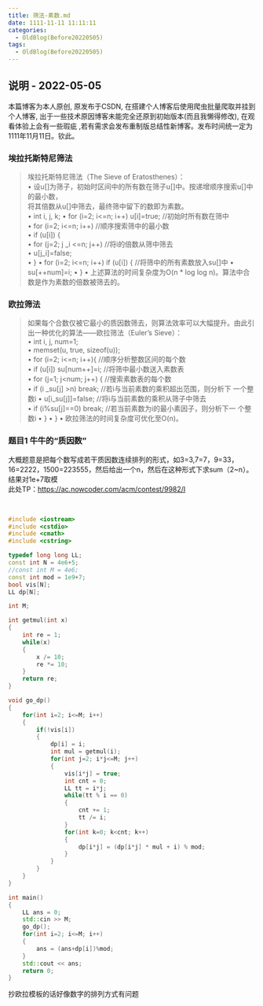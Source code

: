```yaml
---
title: 筛法-素数.md
date: 1111-11-11 11:11:11
categories:
  - OldBlog(Before20220505)
tags:
  - OldBlog(Before20220505)
---
```


## 说明 - 2022-05-05
本篇博客为本人原创, 原发布于CSDN, 在搭建个人博客后使用爬虫批量爬取并挂到个人博客, 出于一些技术原因博客未能完全还原到初始版本(而且我懒得修改), 在观看体验上会有一些瑕疵 ,若有需求会发布重制版总结性新博客。发布时间统一定为1111年11月11日。钦此。

### 埃拉托斯特尼筛法

> 埃拉托斯特尼筛法（The Sieve of Eratosthenes）：  
>  • 设u[]为筛子，初始时区间中的所有数在筛子u[]中。按递增顺序搜索u[]中的最小数，  
>  将其倍数从u[]中筛去，最终筛中留下的数即为素数。  
>  • int i, j, k; • for (i=2; i<=n; i++) u[i]=true; //初始时所有数在筛中  
>  • for (i=2; i<=n; i++) //顺序搜索筛中的最小数  
>  • if (u[i]) {  
>  • for (j=2; j _i <=n; j++) //将i的倍数从筛中筛去  
>  • u[j_i]=false;  
>  • } • for (i=2; i<=n; i++) if (u[i]) { //将筛中的所有素数放入su[]中 • su[++num]=i; • }
> • 上述算法的时间复杂度为O(n * log log n)。算法中合数是作为素数的倍数被筛去的。

### 欧拉筛法

> 如果每个合数仅被它最小的质因数筛去，则算法效率可以大幅提升。由此引 出一种优化的算法——欧拉筛法（Euler’s Sieve）：  
>  • int i, j, num=1;  
>  • memset(u, true, sizeof(u));  
>  • for (i=2; i<=n; i++){ //顺序分析整数区间的每个数  
>  • if (u[i]) su[num++]=i; //将筛中最小数送入素数表  
>  • for (j=1; j<num; j++) { //搜索素数表的每个数  
>  • if (i _su[j] >n) break; //若i与当前素数的乘积超出范围，则分析下 一个整数i • u[i_su[j]]=false;
> //将i与当前素数的乘积从筛子中筛去  
>  • if (i%su[j]==0) break; //若当前素数为i的最小素因子，则分析下一 个整数i • } • } •
> 欧拉筛法的时间复杂度可优化至O(n)。

### 题目1 牛牛的“质因数”

大概题意是把每个数写成若干质因数连续排列的形式，如3=3,7=7，9=33，16=2222，1500=223555，然后给出一个n，然后在这种形式下求sum（2~n）。结果对1e+7取模  
此处TP：<https://ac.nowcoder.com/acm/contest/9982/I>


​    
```cpp
#include <iostream>
#include <cstdio>
#include <cmath>
#include <cstring>

typedef long long LL;
const int N = 4e6+5;
//const int M = 4e6;
const int mod = 1e9+7;
bool vis[N];
LL dp[N];

int M;

int getmul(int x)
{
    int re = 1;
    while(x)
    {
        x /= 10;
        re *= 10;
    }
    return re;
}

void go_dp()
{
    for(int i=2; i<=M; i++)
    {
        if(!vis[i])
        {
            dp[i] = i;
            int mul = getmul(i);
            for(int j=2; i*j<=M; j++)
            {
                vis[i*j] = true;
                int cnt = 0;
                LL tt = i*j;
                while(tt % i == 0)
                {
                    cnt += 1;
                    tt /= i;
                }
                for(int k=0; k<cnt; k++)
                {
                    dp[i*j] = (dp[i*j] * mul + i) % mod;
                }
            }
        }
    }
}

int main()
{
    LL ans = 0;
    std::cin >> M;
    go_dp();
    for(int i=2; i<=M; i++)
    {
        ans = (ans+dp[i])%mod;
    }
    std::cout << ans;
    return 0;
}
```


抄欧拉模板的话好像数字的排列方式有问题


